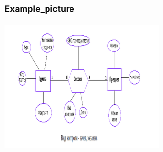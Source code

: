 # Example_picture

<br>
<img height="400" src="https://github.com/Be11icose/DB_project/blob/master/scheme.png"/>
<br>
